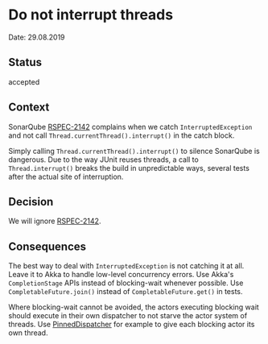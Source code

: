 # Do not interrupt threads

Date: 29.08.2019

## Status

accepted

## Context

SonarQube [RSPEC-2142](https://rules.sonarsource.com/java/tag/multi-threading/RSPEC-2142) complains when we catch
`InterruptedException` and not call `Thread.currentThread().interrupt()` in the catch block.

Simply calling `Thread.currentThread().interrupt()` to silence SonarQube is dangerous. Due to the way JUnit reuses
threads, a call to `Thread.interrupt()` breaks the build in unpredictable ways, several tests after the actual site of
interruption.

## Decision

We will ignore [RSPEC-2142](https://rules.sonarsource.com/java/tag/multi-threading/RSPEC-2142).

## Consequences

The best way to deal with `InterruptedException` is not catching it at all.
Leave it to Akka to handle low-level concurrency errors.
Use Akka's `CompletionStage` APIs instead of blocking-wait whenever possible.
Use `CompletableFuture.join()` instead of `CompletableFuture.get()` in tests.

Where blocking-wait cannot be avoided, the actors executing blocking wait should execute in their own dispatcher
to not starve the actor system of threads. Use
[PinnedDispatcher](https://doc.akka.io/docs/akka/current/dispatchers.html)
for example to give each blocking actor its own thread.
